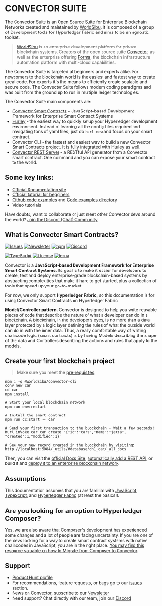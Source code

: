 # CONVECTOR SUITE

The Convector Suite is an Open Source Suite for Enterprise Blockchain Networks created and maintained by [WorldSibu](https://worldsibu.tech). It is composed of a group of Development tools for Hyperledger Fabric and aims to be an agnostic toolset.

> [WorldSibu](https://worldsibu.tech?ref=github) is an enterprise development platform for private blockchain systems. Creators of the open source suite [Convector](https://worldsibu.tech/convector?ref=github), as well as the enterprise offering [Forma](https://worldsibu.tech/forma?ref=github), the blockchain infrastructure automation platform with multi-cloud capabilities.

The Convector Suite is targeted at beginners and experts alike. For newcomers to the blockchain world is the easiest and fastest way to create great code. For experts it's the means to efficiently create scalable and secure code. The Convector Suite follows modern coding paradigms and was built from the ground up to run in multiple ledger technologies.

The Convector Suite main components are:

* <a href="https://worldsibu.tech/convector/convector-smart-contracts?ref=github" target="_blank">Convector Smart Contracts</a> - JavaScript-based Development Framework for Enterprise Smart Contract Systems
* <a href="https://worldsibu.tech/convector/hurley-development-environment?ref=github" target="_blank">Hurley</a> - the easiest way to quickly setup your Hyperledger development environment. Instead of learning all the config files required and navigating tons of yaml files, just do `hurl new` and focus on your smart contract.
* <a href="https://github.com/worldsibu/convector-cli" target="_blank">Convector CLI</a> - the fastest and easiest way to build a new Convector Smart Contracts project. It is fully integrated with Hurley as well.
* <a href="https://github.com/worldsibu/convector-rest-api" target="_blank">Convector REST Server</a> - a RESTful API generator from a Convector smart contract. One command and you can expose your smart contract to the world.

## Some key links:

* [Official Documentation site](https://docs.worldsibu.com/convector).
* [Official tutorial for begginers](https://docs.worldsibu.com/article/99-tutorial-getting-started)
* [Github code examples](https://github.com/worldsibu) and [Code examples directory](https://docs.worldsibu.com/article/73-code-samples)
* [Video tutorials](https://www.youtube.com/watch?v=BmVNMR-O_os&list=PL-1Vd1bTiSr_i2qeqeHCUWaD74ymRvidb)

Have doubts, want to collaborate or just meet other Convector devs around the world? <a href="https://community.covalentx.com" target="_blank">
        <i class="fab fa-discord"></i>Join the Discord (Chat) Community
    </a>

## What is Convector Smart Contracts?

[![Issues](https://img.shields.io/github/issues-raw/@worldsibu/convector.svg)](https://github.com/hyperledger-labs/convector/issues)
[![Newsletter](https://img.shields.io/badge/Newsletter--orange.svg)](https://worldsibu.tech/subscribe/)
[![npm](https://img.shields.io/npm/v/@worldsibu/convector-core-chaincode.svg)](https://www.npmjs.com/package/@worldsibu/convector-core-chaincode)
[![Discord](https://img.shields.io/discord/469152206638284800.svg)](https://community.covalentx.com)

[![TypeScript](https://badges.frapsoft.com/typescript/code/typescript.svg?v=101)](https://github.com/ellerbrock/typescript-badges/)
[![License](https://img.shields.io/badge/License-Apache%202.0-blue.svg)](https://opensource.org/licenses/Apache-2.0)
[![lerna](https://img.shields.io/badge/maintained%20with-lerna-cc00ff.svg)](https://lernajs.io/)

Convector is a **JavaScript-based Development Framework for Enterprise Smart Contract Systems**. Its goal is to make it easier for developers to create, test and deploy enterprise-grade blockchain-based systems by abstracting complexities that make it hard to get started, plus a collection of tools that speed up your go-to-market.

For now, we only support **Hyperledger Fabric**, so this documentation is for using Convector Smart Contracts on Hyperledger Fabric.

**Model/Controller pattern.**  Convector is designed to help you write reusable pieces of code that describe the nature of what a developer can do in a blockchain. A blockchain, in the developer’s eyes, is no more than a data layer protected by a logic layer defining the rules of what the outside world can do in with the inner data. Thus, a really comfortable way of writing chaincode logic (smart contracts) is by having Models describing the shape of the data and Controllers describing the actions and rules that apply to the models.

## Create your first blockchain project

> Make sure you meet the [pre-requisites](https://docs.worldsibu.com/article/71-getting-started#prerequisites).

```
npm i -g @worldsibu/convector-cli
conv new car
cd car
npm install

# Start your local blockchain network
npm run env:restart

# Install the smart contract
npm run cc:start -- car

# Send your first transaction to the blockchain - Wait a few seconds!
hurl invoke car car_create '{"id":"car1","name":"jetta", "created":1,"modified":1}'

# See your new record created in the blockchain by visiting: http://localhost:5084/_utils/#database/ch1_car/_all_docs
```

Then, you can visit the [official Docs Site](https://docs.worldsibu.com/convector), [automatically add a REST API](https://github.com/worldsibu/convector-rest-api), or build it and [deploy it to an enterprise blockchain network](https://docs.worldsibu.com/forma/tutorial).

## Assumptions

This documentation assumes that you are familiar with [JavaScript](https://developer.mozilla.org/en-US/docs/Web/JavaScript/A_re-introduction_to_JavaScript), [TypeScript](https://www.typescriptlang.org/docs/handbook/typescript-in-5-minutes.html), and [Hyperledger Fabric](https://hyperledger-fabric.readthedocs.io/en/release-1.3/) (at least the basics!).

## Are you looking for an option to Hyperledger Composer?

Yes, we are also aware that Composer's development has experienced some changes and a lot of people are facing uncertainty. If you are one of the devs looking for a way to create smart contract systems with native chaincodes in JavaScript, you are in the right place. <a href="https://medium.com/worldsibu/migrating-from-hyperledger-composer-to-convector-framework-marbles-example-7056b0c0f8f1" target="_blank">You may find this resource valuable on how to Migrate from Composer to Convector</a>.

## Support

* [Product Hunt profile](https://www.producthunt.com/posts/convector-smart-contracts)
* For recommendations, feature requests, or bugs go to our [issues section](https://github.com/hyperledger-labs/convector/issues).
* News on Convector, subscribe to our [Newsletter](https://worldsibu.tech/subscribe/)
* Need support? Chat directly with our team, join our [Discord](https://community.covalentx.com)
